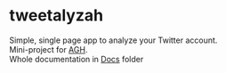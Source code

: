 # tweetalyzah

Simple, single page app to analyze your Twitter account.  
Mini-project for [AGH](http://www.agh.edu.pl/).  
Whole documentation in [Docs](https://github.com/tweetalyzah/tweetalyzah/tree/master/Docs/build) folder

